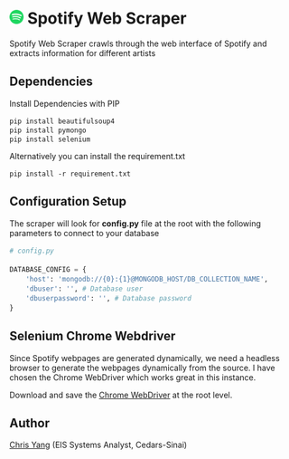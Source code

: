 <img src="assets\spotify_logo.png" alt="Spotify Logo" width="25" height="25"> Spotify Web Scraper
=======================

Spotify Web Scraper crawls through the web interface of Spotify and extracts information for different artists

## Dependencies
Install Dependencies with PIP

```
pip install beautifulsoup4
pip install pymongo
pip install selenium
```

Alternatively you can install the requirement.txt
```
pip install -r requirement.txt
```

## Configuration Setup
The scraper will look for **config.py** file at the root with the following parameters to connect to your database

```python
# config.py

DATABASE_CONFIG = {
    'host': 'mongodb://{0}:{1}@MONGODB_HOST/DB_COLLECTION_NAME',
    'dbuser': '', # Database user
    'dbuserpassword': '', # Database password
}
```

## Selenium Chrome Webdriver
Since Spotify webpages are generated dynamically, we need a headless browser to generate the webpages dynamically from the source. I have chosen the Chrome WebDriver which works great in this instance.

Download and save the <a href="http://chromedriver.chromium.org/downloads">Chrome WebDriver</a> at the root level.

## Author
  [Chris Yang](https://chrisyang.io) (EIS Systems Analyst, Cedars-Sinai)

